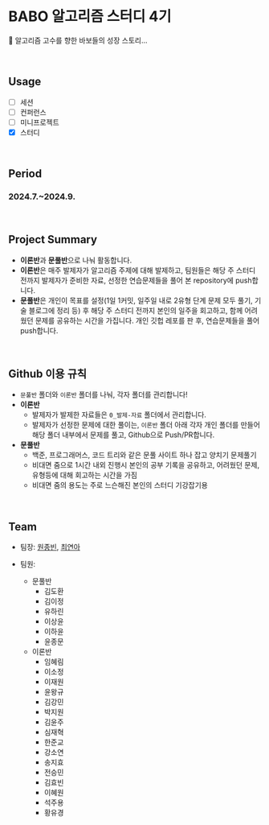 # BABO 알고리즘 스터디 4기
🐣 알고리즘 고수를 향한 바보들의 성장 스토리...

</br>

## Usage
- [ ] 세션
- [ ] 컨퍼런스
- [ ] 미니프로젝트
- [X] 스터디

<br/>

## Period
### 2024.7.~2024.9.

<br/>

## Project Summary
- **이론반**과 **문풀반**으로 나눠 활동합니다.
- **이론반**은 매주 발제자가 알고리즘 주제에 대해 발제하고, 팀원들은 해당 주 스터디 전까지 발제자가 준비한 자료, 선정한 연습문제들을 풀어 본 repository에 push합니다.
- **문풀반**은 개인이 목표를 설정(1일 1커밋, 일주일 내로 2유형 단계 문제 모두 풀기, 기술 블로그에 정리 등) 후 해당 주 스터디 전까지 본인의 일주을 회고하고, 함께 어려웠던 문제를 공유하는 시간을 가집니다. 개인 깃헙 레포를 판 후, 연습문제들을 풀어 push합니다.

<br/>


## Github 이용 규칙
- `문풀반` 폴더와 `이론반` 폴더를 나눠, 각자 폴더를 관리합니다!
- **이론반**
  - 발제자가 발제한 자료들은 `0_발제-자료` 폴더에서 관리합니다.
  - 발제자가 선정한 문제에 대한 풀이는, `이론반` 폴더 아래 각자 개인 폴더를 만들어 해당 폴더 내부에서 문제를 풀고, Github으로 Push/PR합니다.
- **문풀반**
  - 백준, 프로그래머스, 코드 트리와 같은 문풀 사이트 하나 잡고 양치기 문제풀기
  - 비대면 줌으로 1시간 내외 진행시 본인의 공부 기록을 공유하고, 어려웠던 문제, 유형등에 대해 회고하는 시간을 가짐
  - 비대면 줌의 용도는 주로 느슨해진 본인의 스터디 기강잡기용

<br/>

## Team
- 팀장: [원종빈](https://github.com/jongbin-kr), [최연아](https://github.com/camellia785)

- 팀원:
  - 문풀반
    - 김도환
    - 김이정
    - 유하린
    - 이상윤
    - 이하윤
    - 윤종문
  - 이론반
    - 임혜림
    - 이소정
    - 이재원
    - 윤왕규
    - 김강민
    - 박지원
    - 김윤주
    - 심재혁
    - 한준교
    - 강소연
    - 송지효
    - 전승민
    - 김효빈
    - 이혜원
    - 석주용
    - 황유경






